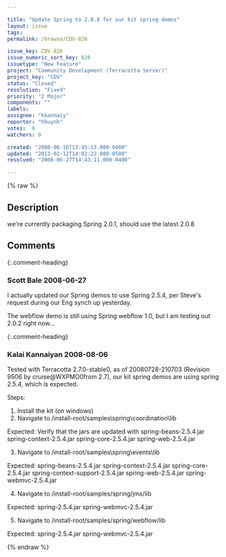 ```yaml
---

title: "Update Spring to 2.0.8 for our kit spring demos"
layout: issue
tags: 
permalink: /browse/CDV-826

issue_key: CDV-826
issue_numeric_sort_key: 826
issuetype: "New Feature"
project: "Community Development (Terracotta Server)"
project_key: "CDV"
status: "Closed"
resolution: "Fixed"
priority: "2 Major"
components: ""
labels: 
assignee: "kkannaiy"
reporter: "hhuynh"
votes:  0
watchers: 0

created: "2008-06-16T13:45:13.000-0400"
updated: "2013-02-12T14:02:22.000-0500"
resolved: "2008-06-27T14:43:11.000-0400"

---
```




{% raw %}



## Description

<div markdown="1" class="description">

we're currently packaging Spring 2.0.1, should use the latest 2.0.8

</div>

## Comments


{:.comment-heading}
### **Scott Bale** <span class="date">2008-06-27</span>

<div markdown="1" class="comment">

I actually updated our Spring demos to use Spring 2.5.4, per Steve's request during our Eng synch up yesterday.

The webflow demo is still using Spring webflow 1.0, but I am testing out 2.0.2 right now...

</div>


{:.comment-heading}
### **Kalai Kannaiyan** <span class="date">2008-08-06</span>

<div markdown="1" class="comment">

Tested with Terracotta 2.7.0-stable0, as of 20080728-210703 (Revision 9506 by cruise@WXPMO0from 2.7), our kit spring demos are using spring 2.5.4, which is expected.

Steps:
1. Install the kit (on windows)
2. Navigate to /install-root/samples\spring\coordination\lib

Expected: 
Verify that the jars are updated with 
spring-beans-2.5.4.jar
spring-context-2.5.4.jar
spring-core-2.5.4.jar
spring-web-2.5.4.jar

3. Navigate to /install-root/samples\spring\events\lib

Expected: 
spring-beans-2.5.4.jar
spring-context-2.5.4.jar
spring-core-2.5.4.jar
spring-context-support-2.5.4.jar
spring-web-2.5.4.jar
spring-webmvc-2.5.4.jar

4. Navigate to /install-root/samples/spring/jmx/lib

Expected:
spring-2.5.4.jar
spring-webmvc-2.5.4.jar

5. Navigate to  /install-root/samples/spring/webflow/lib

Expected:
spring-2.5.4.jar
spring-webmvc-2.5.4.jar




</div>



{% endraw %}
